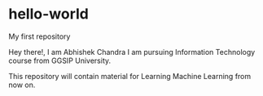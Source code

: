 # hello-world
My first repository

Hey there!, I am Abhishek Chandra
I am pursuing Information Technology course from GGSIP University.

This repository will contain material for Learning Machine Learning from now on.

